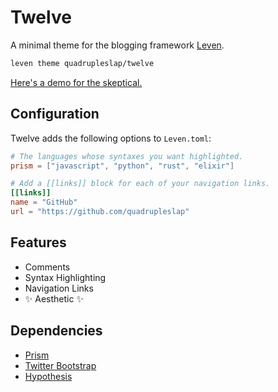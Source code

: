# Twelve

A minimal theme for the blogging framework [Leven](https://github.com/quadrupleslap/leven).

```sh
leven theme quadrupleslap/twelve
```

[Here's a demo for the skeptical.](https://quadrupleslap.github.io)

## Configuration

Twelve adds the following options to `Leven.toml`:

```toml
# The languages whose syntaxes you want highlighted.
prism = ["javascript", "python", "rust", "elixir"]

# Add a [[links]] block for each of your navigation links.
[[links]]
name = "GitHub"
url = "https://github.com/quadrupleslap"
```

## Features

- Comments
- Syntax Highlighting
- Navigation Links
- ✨ Aesthetic ✨

## Dependencies

- [Prism](http://prismjs.com)
- [Twitter Bootstrap](https://getbootstrap.com)
- [Hypothesis](https://hypothes.is)
